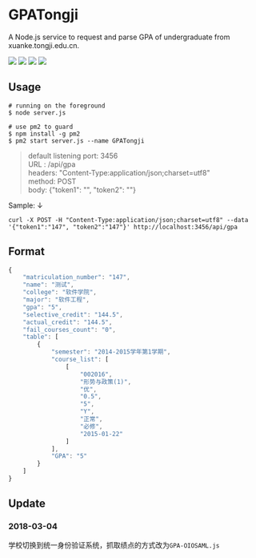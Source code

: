 # GPATongji
A Node.js service to request and parse GPA of undergraduate from xuanke.tongji.edu.cn.

![](https://img.shields.io/badge/cheerio-need-brightgreen.svg)
![](https://img.shields.io/badge/iconv--lite-need-brightgreen.svg)
![](https://img.shields.io/badge/request-need-brightgreen.svg)
![](https://img.shields.io/badge/request--promise--native-need-brightgreen.svg)

## Usage

```shell
# running on the foreground
$ node server.js

# use pm2 to guard
$ npm install -g pm2
$ pm2 start server.js --name GPATongji
```

> default listening port: 3456    
> URL : /api/gpa    
> headers: "Content-Type:application/json;charset=utf8"    
> method: POST    
> body: {"token1": "", "token2": ""}    


Sample: ↓

```shell
curl -X POST -H "Content-Type:application/json;charset=utf8" --data '{"token1":"147", "token2":"147"}' http://localhost:3456/api/gpa
```

## Format

```javascript
{
    "matriculation_number": "147",
    "name": "测试",
    "college": "软件学院",
    "major": "软件工程",
    "gpa": "5",
    "selective_credit": "144.5",
    "actual_credit": "144.5",
    "fail_courses_count": "0",
    "table": [
        {
            "semester": "2014-2015学年第1学期",
            "course_list": [
                [
                    "002016",
                    "形势与政策(1)",
                    "优",
                    "0.5",
                    "5",
                    "Y",
                    "正常",
                    "必修",
                    "2015-01-22"
                ]
            ],
            "GPA": "5"
        }
    ]
}
```

## Update

### 2018-03-04

学校切换到统一身份验证系统，抓取绩点的方式改为``GPA-OIOSAML.js``

